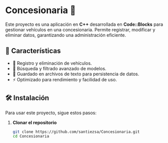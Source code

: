 # Concesionaria 🚗

Este proyecto es una aplicación en **C++** desarrollada en **Code::Blocks** para gestionar vehículos en una concesionaria. Permite registrar, modificar y eliminar datos, garantizando una administración eficiente.

## 📌 Características
- 📝 Registro y eliminación de vehículos.
- 🔎 Búsqueda y filtrado avanzado de modelos.
- 💾 Guardado en archivos de texto para persistencia de datos.
- ⚡ Optimizado para rendimiento y facilidad de uso.

## 🛠️ Instalación
Para usar este proyecto, sigue estos pasos:

1. **Clonar el repositorio**  
   ```bash
   git clone https://github.com/santiezsa/Concesionaria.git
   cd Concesionaria
